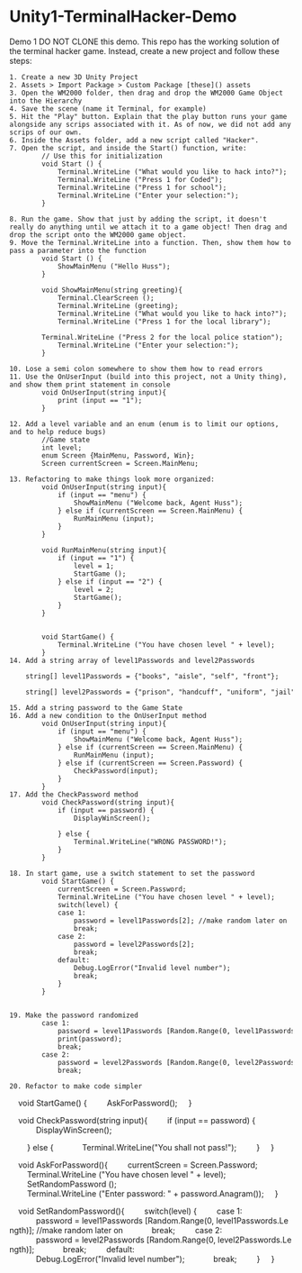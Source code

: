 # Unity1-TerminalHacker-Demo

Demo 1
DO NOT CLONE this demo. This repo has the working solution of the terminal hacker game.  Instead, create a new project and follow these steps:

	1. Create a new 3D Unity Project
	2. Assets > Import Package > Custom Package [these]() assets
	3. Open the WM2000 folder, then drag and drop the WM2000 Game Object into the Hierarchy
	4. Save the scene (name it Terminal, for example)
	5. Hit the "Play" button. Explain that the play button runs your game alongside any scrips associated with it. As of now, we did not add any scrips of our own.
	6. Inside the Assets folder, add a new script called "Hacker".
	7. Open the script, and inside the Start() function, write:
		    // Use this for initialization
		    void Start () {
		        Terminal.WriteLine ("What would you like to hack into?");
		        Terminal.WriteLine ("Press 1 for Coded");
		        Terminal.WriteLine ("Press 1 for school");
		        Terminal.WriteLine ("Enter your selection:");
		    } 
		
	8. Run the game. Show that just by adding the script, it doesn't really do anything until we attach it to a game object! Then drag and drop the script onto the WM2000 game object.
	9. Move the Terminal.WriteLine into a function. Then, show them how to pass a parameter into the function
		    void Start () {
		        ShowMainMenu ("Hello Huss");
		    }
		
		    void ShowMainMenu(string greeting){
		        Terminal.ClearScreen ();
		        Terminal.WriteLine (greeting);
		        Terminal.WriteLine ("What would you like to hack into?");
		        Terminal.WriteLine ("Press 1 for the local library");
		        Terminal.WriteLine ("Press 2 for the local police station");
		        Terminal.WriteLine ("Enter your selection:");
		    } 
		
	10. Lose a semi colon somewhere to show them how to read errors
	11. Use the OnUserInput (build into this project, not a Unity thing), and show them print statement in console
		    void OnUserInput(string input){
		        print (input == "1");
		    } 
		
	12. Add a level variable and an enum (enum is to limit our options, and to help reduce bugs)
		    //Game state
		    int level;
		    enum Screen {MainMenu, Password, Win};
		    Screen currentScreen = Screen.MainMenu; 
		
	13. Refactoring to make things look more organized:
		    void OnUserInput(string input){
		        if (input == "menu") {
		            ShowMainMenu ("Welcome back, Agent Huss");
		        } else if (currentScreen == Screen.MainMenu) {
		            RunMainMenu (input);
		        }
		    }
		
		    void RunMainMenu(string input){
		        if (input == "1") {
		            level = 1;
		            StartGame ();
		        } else if (input == "2") {
		            level = 2;
		            StartGame();
		        }
		    }
		
		
		    void StartGame() {
		        Terminal.WriteLine ("You have chosen level " + level);
		    } 
	14. Add a string array of level1Passwords and level2Passwords
		    string[] level1Passwords = {"books", "aisle", "self", "front"};
		    string[] level2Passwords = {"prison", "handcuff", "uniform", "jail"} 
		
	15. Add a string password to the Game State
	16. Add a new condition to the OnUserInput method
		    void OnUserInput(string input){
		        if (input == "menu") {
		            ShowMainMenu ("Welcome back, Agent Huss");
		        } else if (currentScreen == Screen.MainMenu) {
		            RunMainMenu (input);
		        } else if (currentScreen == Screen.Password) {
		            CheckPassword(input);
		        }
		    } 
	17. Add the CheckPassword method
		    void CheckPassword(string input){
		        if (input == password) {
		            DisplayWinScreen();
		
		        } else {
		            Terminal.WriteLine("WRONG PASSWORD!");
		        }
		    } 
		 
	18. In start game, use a switch statement to set the password 
		    void StartGame() {
		        currentScreen = Screen.Password;
		        Terminal.WriteLine ("You have chosen level " + level);
		        switch(level) {
		        case 1: 
		            password = level1Passwords[2]; //make random later on
		            break;
		        case 2:
		            password = level2Passwords[2];
		            break;
		        default:
		            Debug.LogError("Invalid level number");
		            break;
		        }
		    } 
		     
		
	19. Make the password randomized
	        case 1: 
	            password = level1Passwords [Random.Range(0, level1Passwords.Length)]; //make random later on
	            print(password);
	            break;
	        case 2:
	            password = level2Passwords [Random.Range(0, level2Passwords.Length)];
	            break;

	20. Refactor to make code simpler

    void StartGame() {
        AskForPassword();
    }

    void CheckPassword(string input){
        if (input == password) {
            DisplayWinScreen();

        } else {
            Terminal.WriteLine("You shall not pass!");
        }
    }

    void AskForPassword(){
        currentScreen = Screen.Password;
        Terminal.WriteLine ("You have chosen level " + level);
        SetRandomPassword ();
        Terminal.WriteLine ("Enter password: " + password.Anagram());
    }

    void SetRandomPassword(){
        switch(level) {
        case 1: 
            password = level1Passwords [Random.Range(0, level1Passwords.Length)]; //make random later on
            break;
        case 2:
            password = level2Passwords [Random.Range(0, level2Passwords.Length)];
            break;
        default:
            Debug.LogError("Invalid level number");
            break;
        }
    }
